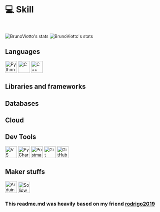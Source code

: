 # 💻 Skill
<br />

![BrunoViotto's stats](https://github-readme-stats-deploy-nu.vercel.app/api/top-langs/?username=BrunoViotto18&hide_border=true&theme=tokyonight&layout=compact&langcount=16&hide=Jupyter%20Notebook,JavaScript,CSS,Go,SCSS)
![BrunoViotto's stats](https://github-readme-stats-deploy-nu.vercel.app/api?username=BrunoViotto18&theme=tokyonight&hide_border=true%count_private=true&&include_all_commits=true)

## Languages
<p>
  <img  height="38" alingn="left" src="./public/images/python.png" alt="Python"/>
  <img  height="38" alingn="left" src="./public/images/c.png" alt="C" />
  <img  height="38" alingn="left" src="./public/images/c++.png" alt="C++" />
</p>

## Libraries and frameworks
<p>
  
</p>

## Databases
<p>

</p>

## Cloud
<p>

</p>

## Dev Tools
<p>  
  <img  height="38" alingn="left" src="./public/images/vscode.png" alt="VS Code" />
  <img  height="38" alingn="left" src="./public/images/pycharm.png" alt="PyCharm" />
  <img  height="38" alingn="left" src="./public/images/postman.png" alt="Postman" />
  <img  height="38" alingn="left" src="./public/images/git.png" alt="Git" />
  <img  height="38" alingn="left" src="./public/images/github.png" alt="GitHub" />
</p>

## Maker stuffs
<p>
  <img  width="38" height="38" alingn="left" src="./public/images/arduino.png" alt="Arduino" />
  <img  width="38" height="36" alingn="left" src="./public/images/solidworks.png" alt="Solidworks" />
</p>

### This readme.md was heavily based on my friend [rodrigo2019](https://github.com/rodrigo2019)
